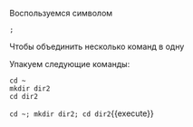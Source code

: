 Воспользуемся символом

`;`

Чтобы объединить несколько команд в одну

Упакуем следующие команды:

```shell
cd ~
mkdir dir2
cd dir2
```

`cd ~; mkdir dir2; cd dir2`{{execute}}